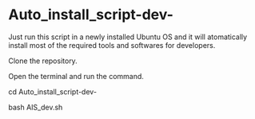 # Auto_install_script-dev-
Just run this script in a newly installed Ubuntu OS and it will atomatically install most of the required tools and softwares for developers.

Clone the repository.

Open the terminal and run the command.

cd Auto_install_script-dev-

bash AIS_dev.sh

